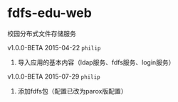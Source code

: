 # fdfs-edu-web
校园分布式文件存储服务

v1.0.0-BETA 2015-04-22 ``philip``

1. 导入应用的基本内容（ldap服务、fdfs服务、login服务）

v1.0.0-BETA 2015-07-29 ``philip``

1. 添加fdfs包（配置已改为parox版配置）

